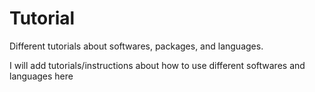 # Tutorial

Different tutorials about softwares, packages, and languages.

I will add tutorials/instructions about how to use different softwares and languages here
